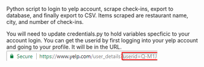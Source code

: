 Python script to login to yelp account, scrape check-ins, export to database, and finally export to CSV.
Items scraped are restaurant name, city, and number of check-ins.

You will need to update credentials.py to hold variables specficic to your account login.  You can get the userid by first logging into your yelp account and going to your profile.  It will be in the URL. 
![Screenshot](yelp_user_id.png)
